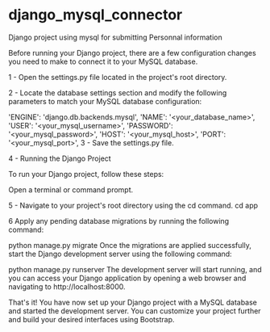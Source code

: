 # django_mysql_connector
Django project using mysql  for submitting Personnal information 

Before running your Django project, there are a few configuration changes you need to make to connect it to your MySQL database.

1 - Open the settings.py file located in the project's root directory.

2 - Locate the database settings section and modify the following parameters to match your MySQL database configuration:


'ENGINE': 'django.db.backends.mysql',
'NAME': '<your_database_name>',
'USER': '<your_mysql_username>',
'PASSWORD': '<your_mysql_password>',
'HOST': '<your_mysql_host>',
'PORT': '<your_mysql_port>',
3 - Save the settings.py file.

4 - Running the Django Project

  To run your Django project, follow these steps:

  Open a terminal or command prompt.

5 - Navigate to your project's root directory using the cd command. 
 cd app
 
 
  6 Apply any pending database migrations by running the following command:


  python manage.py migrate
  Once the migrations are applied successfully, start the Django development server using the following command:


  python manage.py runserver
The development server will start running, and you can access your Django application by opening a web browser and navigating to http://localhost:8000.

That's it! You have now set up your Django project with a MySQL database and started the development server. You can customize your project further and build your desired interfaces using Bootstrap.
